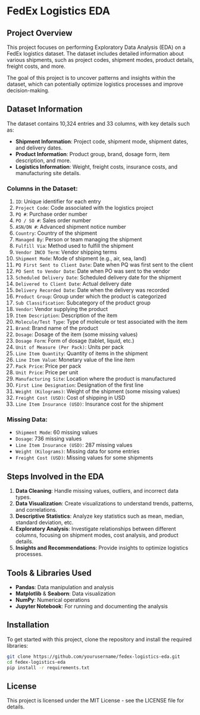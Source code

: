 # FedEx Logistics EDA

## Project Overview
This project focuses on performing Exploratory Data Analysis (EDA) on a FedEx logistics dataset. The dataset includes detailed information about various shipments, such as project codes, shipment modes, product details, freight costs, and more.

The goal of this project is to uncover patterns and insights within the dataset, which can potentially optimize logistics processes and improve decision-making.

## Dataset Information

The dataset contains 10,324 entries and 33 columns, with key details such as:

- **Shipment Information**: Project code, shipment mode, shipment dates, and delivery dates.
- **Product Information**: Product group, brand, dosage form, item description, and more.
- **Logistics Information**: Weight, freight costs, insurance costs, and manufacturing site details.
  
### Columns in the Dataset:
1. `ID`: Unique identifier for each entry
2. `Project Code`: Code associated with the logistics project
3. `PQ #`: Purchase order number
4. `PO / SO #`: Sales order number
5. `ASN/DN #`: Advanced shipment notice number
6. `Country`: Country of the shipment
7. `Managed By`: Person or team managing the shipment
8. `Fulfill Via`: Method used to fulfill the shipment
9. `Vendor INCO Term`: Vendor shipping terms
10. `Shipment Mode`: Mode of shipment (e.g., air, sea, land)
11. `PQ First Sent to Client Date`: Date when PQ was first sent to the client
12. `PO Sent to Vendor Date`: Date when PO was sent to the vendor
13. `Scheduled Delivery Date`: Scheduled delivery date for the shipment
14. `Delivered to Client Date`: Actual delivery date
15. `Delivery Recorded Date`: Date when the delivery was recorded
16. `Product Group`: Group under which the product is categorized
17. `Sub Classification`: Subcategory of the product group
18. `Vendor`: Vendor supplying the product
19. `Item Description`: Description of the item
20. `Molecule/Test Type`: Type of molecule or test associated with the item
21. `Brand`: Brand name of the product
22. `Dosage`: Dosage of the item (some missing values)
23. `Dosage Form`: Form of dosage (tablet, liquid, etc.)
24. `Unit of Measure (Per Pack)`: Units per pack
25. `Line Item Quantity`: Quantity of items in the shipment
26. `Line Item Value`: Monetary value of the line item
27. `Pack Price`: Price per pack
28. `Unit Price`: Price per unit
29. `Manufacturing Site`: Location where the product is manufactured
30. `First Line Designation`: Designation of the first line
31. `Weight (Kilograms)`: Weight of the shipment (some missing values)
32. `Freight Cost (USD)`: Cost of shipping in USD
33. `Line Item Insurance (USD)`: Insurance cost for the shipment

### Missing Data:
- `Shipment Mode`: 60 missing values
- `Dosage`: 736 missing values
- `Line Item Insurance (USD)`: 287 missing values
- `Weight (Kilograms)`: Missing data for some entries
- `Freight Cost (USD)`: Missing values for some shipments

## Steps Involved in the EDA

1. **Data Cleaning**: Handle missing values, outliers, and incorrect data types.
2. **Data Visualization**: Create visualizations to understand trends, patterns, and correlations.
3. **Descriptive Statistics**: Analyze key statistics such as mean, median, standard deviation, etc.
4. **Exploratory Analysis**: Investigate relationships between different columns, focusing on shipment modes, cost analysis, and product details.
5. **Insights and Recommendations**: Provide insights to optimize logistics processes.

## Tools & Libraries Used
- **Pandas**: Data manipulation and analysis
- **Matplotlib** & **Seaborn**: Data visualization
- **NumPy**: Numerical operations
- **Jupyter Notebook**: For running and documenting the analysis

## Installation

To get started with this project, clone the repository and install the required libraries:

```bash
git clone https://github.com/yourusername/fedex-logistics-eda.git
cd fedex-logistics-eda
pip install -r requirements.txt
```

## License
This project is licensed under the MIT License - see the LICENSE file for details.
